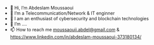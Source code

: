 - 👋 Hi, I’m Abdeslam Moussaoui
- 👀 I’m a Telecommunication/Network & IT enginner
- 🌱 I am an enthusiast of cybersecurity and blockchain technologies
- 💞️ I’m ....
- 📫 How to reach me moussaouii.abdel@gmail.com & https://www.linkedin.com/in/abdeslam-moussaoui-373180134/

<!---
MOUSSAOUIB/MOUSSAOUIB is a ✨ special ✨ repository because its `README.md` (this file) appears on your GitHub profile.
You can click the Preview link to take a look at your changes.
--->
